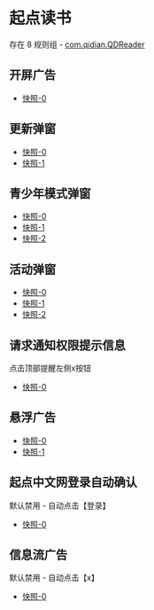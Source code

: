 # 起点读书

存在 8 规则组 - [com.qidian.QDReader](/src/apps/com.qidian.QDReader.ts)

## 开屏广告

- [快照-0](https://i.gkd.li/import/12508836)

## 更新弹窗

- [快照-0](https://i.gkd.li/import/12641026)
- [快照-1](https://i.gkd.li/import/13116821)

## 青少年模式弹窗

- [快照-0](https://i.gkd.li/import/12640241)
- [快照-1](https://i.gkd.li/import/12709168)
- [快照-2](https://i.gkd.li/import/12905817)

## 活动弹窗

- [快照-0](https://i.gkd.li/import/12640195)
- [快照-1](https://i.gkd.li/import/12640158)
- [快照-2](https://i.gkd.li/import/12818198)

## 请求通知权限提示信息

点击顶部提醒左侧x按钮

- [快照-0](https://i.gkd.li/import/12640242)

## 悬浮广告

- [快照-0](https://i.gkd.li/import/12717032)
- [快照-1](https://i.gkd.li/import/13459031)

## 起点中文网登录自动确认

默认禁用 - 自动点击【登录】

- [快照-0](https://i.gkd.li/import/12903081)

## 信息流广告

默认禁用 - 自动点击【x】

- [快照-0](https://i.gkd.li/import/13406169)
